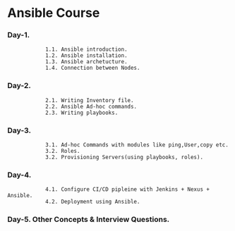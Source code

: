 # Ansible Course

### Day-1. 
                1.1. Ansible introduction.
                1.2. Ansible installation.
                1.3. Ansible archetucture.
                1.4. Connection between Nodes.
                
### Day-2. 

                2.1. Writing Inventory file.
                2.2. Ansible Ad-hoc commands.
                2.3. Writing playbooks.
                
### Day-3. 

                3.1. Ad-hoc Commands with modules like ping,User,copy etc.
                3.2. Roles.
                3.2. Provisioning Servers(using playbooks, roles).
                
### Day-4. 

                4.1. Configure CI/CD pipleine with Jenkins + Nexus + Ansible.
                4.2. Deployment using Ansible.
                
### Day-5. Other Concepts & Interview Questions.
